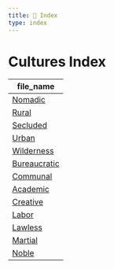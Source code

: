 ```yaml
---
title: 📑 Index
type: index
---
```


# Cultures Index

| file_name                       |
| ------------------------------- |
| [Nomadic](../Nomadic)           |
| [Rural](../Rural)               |
| [Secluded](../Secluded)         |
| [Urban](../Urban)               |
| [Wilderness](../Wilderness)     |
| [Bureaucratic](../Bureaucratic) |
| [Communal](../Communal)         |
| [Academic](../Academic)         |
| [Creative](../Creative)         |
| [Labor](../Labor)               |
| [Lawless](../Lawless)           |
| [Martial](../Martial)           |
| [Noble](../Noble)               |
